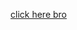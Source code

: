 

<!--<script src="https://widgets.mindbodyonline.com/javascripts/healcode.js" type="text/javascript"></script>-->

<!--<healcode-widget data-type="registrations" data-widget-partner="object" data-widget-id="3294072ee48" data-widget-version="0" ></healcode-widget>-->


<!-- Google Tag Manager -->
<script>(function(w,d,s,l,i){w[l]=w[l]||[];w[l].push({'gtm.start':
new Date().getTime(),event:'gtm.js'});var f=d.getElementsByTagName(s)[0],
j=d.createElement(s),dl=l!='dataLayer'?'&l='+l:'';j.async=true;j.src=
'https://www.googletagmanager.com/gtm.js?id='+i+dl;f.parentNode.insertBefore(j,f);
})(window,document,'script','dataLayer','GTM-N38RL4F');</script>
<!-- End Google Tag Manager -->

<a href="https://clients.mindbodyonline.com/classic/ws?studioid=-5676&stype=-98">click here bro</a>

<script src="https://widgets.mindbodyonline.com/javascripts/healcode.js" type="text/javascript"></script>
  
  <healcode-widget data-type="schedules" data-widget-partner="object" data-widget-id="3252026ee48" data-widget-version="1" ></healcode-widget>

<!-- Google Tag Manager (noscript) -->
<noscript><iframe src="https://www.googletagmanager.com/ns.html?id=GTM-N38RL4F"
height="0" width="0" style="display:none;visibility:hidden"></iframe></noscript>
<!-- End Google Tag Manager (noscript) -->

